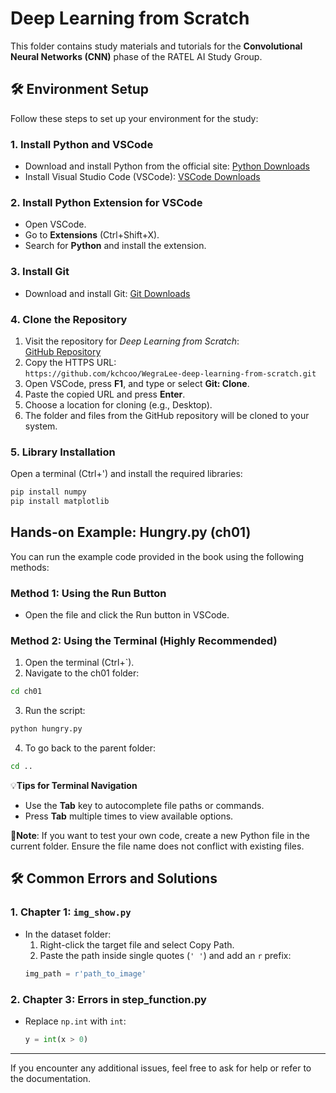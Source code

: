 # Deep Learning from Scratch

This folder contains study materials and tutorials for the **Convolutional Neural Networks (CNN)** phase of the RATEL AI Study Group. 

## 🛠️ Environment Setup

Follow these steps to set up your environment for the study:

### 1. Install Python and VSCode
- Download and install Python from the official site: [Python Downloads](https://www.python.org/downloads/)
- Install Visual Studio Code (VSCode): [VSCode Downloads](https://code.visualstudio.com/)

### 2. Install Python Extension for VSCode
- Open VSCode.
- Go to **Extensions** (Ctrl+Shift+X).
- Search for **Python** and install the extension.

### 3. Install Git
- Download and install Git: [Git Downloads](https://git-scm.com/downloads)

### 4. Clone the Repository
1. Visit the repository for *Deep Learning from Scratch*:  
   [GitHub Repository](https://github.com/kchcoo/WegraLee-deep-learning-from-scratch)
2. Copy the HTTPS URL:  
   `https://github.com/kchcoo/WegraLee-deep-learning-from-scratch.git`
3. Open VSCode, press **F1**, and type or select **Git: Clone**.
4. Paste the copied URL and press **Enter**.
5. Choose a location for cloning (e.g., Desktop).
6. The folder and files from the GitHub repository will be cloned to your system.

### 5. Library Installation

Open a terminal (Ctrl+') and install the required libraries:
```bash
pip install numpy
pip install matplotlib
```

## Hands-on Example: Hungry.py (ch01)

You can run the example code provided in the book using the following methods:

### Method 1: Using the Run Button
- Open the file and click the Run button in VSCode.

### Method 2: Using the Terminal (Highly Recommended)
1. Open the terminal (Ctrl+`).
2. Navigate to the ch01 folder:
```bash
cd ch01
```
3. Run the script:
```bash
python hungry.py
```
4. To go back to the parent folder:
```bash
cd ..
```

💡**Tips for Terminal Navigation**
- Use the **Tab** key to autocomplete file paths or commands.
- Press **Tab** multiple times to view available options.

📌**Note**: If you want to test your own code, create a new Python file in the current folder. Ensure the file name does not conflict with existing files.

## 🛠️ Common Errors and Solutions

### 1. Chapter 1: `img_show.py`
- In the dataset folder:
  1. Right-click the target file and select Copy Path.
  2. Paste the path inside single quotes (`' '`) and add an `r` prefix:
  ```python
  img_path = r'path_to_image'
  ```

### 2. Chapter 3: Errors in step_function.py
- Replace `np.int` with `int`:
  ```python
  y = int(x > 0)
  ```

---

If you encounter any additional issues, feel free to ask for help or refer to the documentation.

